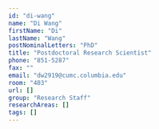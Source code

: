 ```yaml
---
id: "di-wang"
name: "Di Wang"
firstName: "Di"
lastName: "Wang"
postNominalLetters: "PhD"
title: "Postdoctoral Research Scientist"
phone: "851-5287"
fax: ""
email: "dw2919@cumc.columbia.edu"
room: "403"
url: []
group: "Research Staff"
researchAreas: []
tags: []
---
```

